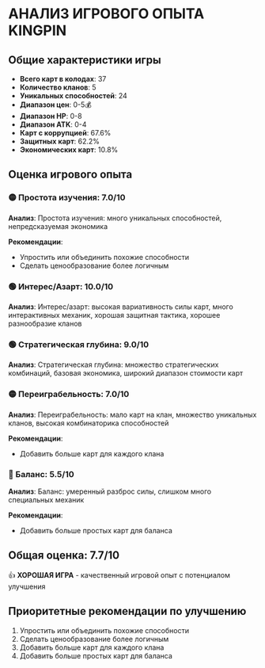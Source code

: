 # АНАЛИЗ ИГРОВОГО ОПЫТА KINGPIN

## Общие характеристики игры

- **Всего карт в колодах**: 37
- **Количество кланов**: 5
- **Уникальных способностей**: 24
- **Диапазон цен**: 0-5💰
- **Диапазон HP**: 0-8
- **Диапазон ATK**: 0-4
- **Карт с коррупцией**: 67.6%
- **Защитных карт**: 62.2%
- **Экономических карт**: 10.8%

## Оценка игрового опыта

### 🟡 Простота изучения: 7.0/10
**Анализ**: Простота изучения: много уникальных способностей, непредсказуемая экономика

**Рекомендации**:
- Упростить или объединить похожие способности
- Сделать ценообразование более логичным

### 🟢 Интерес/Азарт: 10.0/10
**Анализ**: Интерес/азарт: высокая вариативность силы карт, много интерактивных механик, хорошая защитная тактика, хорошее разнообразие кланов

### 🟢 Стратегическая глубина: 9.0/10
**Анализ**: Стратегическая глубина: множество стратегических комбинаций, базовая экономика, широкий диапазон стоимости карт

### 🟡 Переиграбельность: 7.0/10
**Анализ**: Переиграбельность: мало карт на клан, множество уникальных кланов, высокая комбинаторика способностей

**Рекомендации**:
- Добавить больше карт для каждого клана

### 🔴 Баланс: 5.5/10
**Анализ**: Баланс: умеренный разброс силы, слишком много специальных механик

**Рекомендации**:
- Добавить больше простых карт для баланса

## Общая оценка: 7.7/10

👍 **ХОРОШАЯ ИГРА** - качественный игровой опыт с потенциалом улучшения

## Приоритетные рекомендации по улучшению

1. Упростить или объединить похожие способности
2. Сделать ценообразование более логичным
3. Добавить больше карт для каждого клана
4. Добавить больше простых карт для баланса
